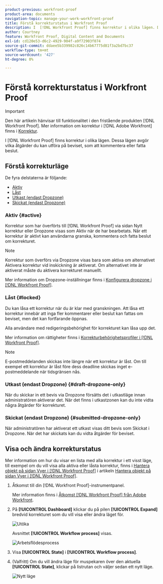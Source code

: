 ```yaml
---
product-previous: workfront-proof
product-area: documents
navigation-topic: manage-your-work-workfront-proof
title: Förstå korrekturstatus i Workfront Proof
description: I  [!DNL Workfront Proof] finns korrektur i olika lägen. Dessa lägen avgör vilka åtgärder du kan utföra på beviset, som att kommentera eller fatta beslut.
author: Courtney
feature: Workfront Proof, Digital Content and Documents
exl-id: cd120e53-d6c2-4929-904f-a9f72903f074
source-git-commit: ddaee5b339982c826c14b67775d81f3a2bd7bc37
workflow-type: tm+mt
source-wordcount: '427'
ht-degree: 0%

---
```


# Förstå korrekturstatus i Workfront Proof

>[!IMPORTANT]
>
>Den här artikeln hänvisar till funktionalitet i den fristående produkten [!DNL Workfront Proof]. Mer information om korrektur i [!DNL Adobe Workfront] finns i [Korrektur](../../../review-and-approve-work/proofing/proofing.md).

I [!DNL Workfront Proof] finns korrektur i olika lägen. Dessa lägen avgör vilka åtgärder du kan utföra på beviset, som att kommentera eller fatta beslut.

## Förstå korrekturläge

De fyra delstaterna är följande:

* [Aktiv](#active)
* [Låst](#locked)
* [Utkast (endast Dropzone)](#draft-dropzone-only)
* [Skickat (endast Dropzone)](#submitted-dropzone-only)

### Aktiv {#active}

Korrektur som har överförts till [!DNL Workfront Proof] via sidan Nytt korrektur eller Dropzone visas som Aktiv när de har bearbetats. När ett korrektur är aktivt kan användarna granska, kommentera och fatta beslut om korrekturet.

>[!NOTE]
>
>Korrektur som överförs via Dropzone visas bara som aktiva om alternativet Aktivera korrektur vid inskickning är aktiverat. Om alternativet inte är aktiverat måste du aktivera korrekturet manuellt.

Mer information om Dropzone-inställningar finns i [Konfigurera dropzone i [!DNL Workfront Proof]](../../../workfront-proof/wp-acct-admin/account-settings/configure-dropzone-in-wp.md).

### Låst {#locked}

Du kan låsa ett korrektur när du är klar med granskningen. Att låsa ett korrektur innebär att inga fler kommentarer eller beslut kan fattas om beviset, men det kan fortfarande öppnas.

Alla användare med redigeringsbehörighet för korrekturet kan låsa upp det.

Mer information om rättigheter finns i [Korrekturbehörighetsprofiler i [!DNL Workfront Proof]](../../../workfront-proof/wp-acct-admin/account-settings/proof-perm-profiles-in-wp.md).

>[!NOTE]
>
>E-postmeddelanden skickas inte längre när ett korrektur är låst. Om till exempel ett korrektur är låst före dess deadline skickas inget e-postmeddelande när tidsgränsen nås.

### Utkast (endast Dropzone) {#draft-dropzone-only}

När du skickar in ett bevis via Dropzone försätts det i utkastläge innan administratören aktiverar det. När det finns i utkastzonen kan du inte vidta några åtgärder för korrekturet.

### Skickat (endast Dropzone) {#submitted-dropzone-only}

När administratören har aktiverat ett utkast visas ditt bevis som Skickat i Dropzone. När det har skickats kan du vidta åtgärder för beviset.

## Visa och ändra korrekturstatus

Mer information om hur du visar en lista med alla korrektur i ett visst läge, till exempel om du vill visa alla aktiva eller låsta korrektur, finns i [Hantera objekt på sidan Vyer i [!DNL Workfront Proof]](../../../workfront-proof/wp-work-proofsfiles/manage-your-work/manage-items-on-views-page.md) i artikeln [Hantera objekt på sidan Vyer i [!DNL Workfront Proof]](../../../workfront-proof/wp-work-proofsfiles/manage-your-work/manage-items-on-views-page.md).

1. Åtkomst till din [!DNL Workfront Proof]-instrumentpanel.

   Mer information finns i [Åtkomst [!DNL Workfront Proof] från Adobe Workfront](../../../review-and-approve-work/proofing/managing-proofs-within-workfront/access-wf-proof-in-workfront.md).

1. På **[!UICONTROL Dashboard]** klickar du på pilen **[!UICONTROL Expand]** bredvid korrekturet som du vill visa eller ändra läget för.

   ![Utöka](assets/screen-shot-2018-05-02-at-11.31.29-am-350x85.png)

   Avsnittet **[!UICONTROL Workflow process]** visas.

   ![Arbetsflödesprocess](assets/screen-shot-2018-05-02-at-11.33.20-am-350x226.png)

1. Visa **[!UICONTROL State]** i **[!UICONTROL Workflow process]**.

1. (Valfritt) Om du vill ändra läge för muspekaren över den aktuella **[!UICONTROL State]**, klickar på listrutan och väljer sedan ett nytt läge.

   ![Nytt läge](assets/screen-shot-2018-05-02-at-11.35.30-am.png)
